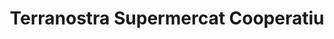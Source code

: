 ---
title: "Terranostra Supermercat Cooperatiu"
url: /palma/terranostra-supermercat-cooperatiu/
shop: Supermarkt
---
